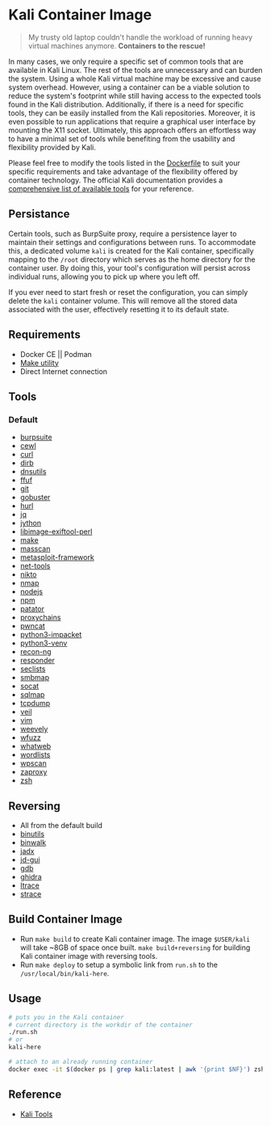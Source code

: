 # Kali Container Image

> My trusty old laptop couldn't handle the workload of running heavy virtual machines anymore. **Containers to the rescue!**

In many cases, we only require a specific set of common tools that are available in Kali Linux. The rest of the tools are unnecessary and can burden the system. Using a whole Kali virtual machine may be excessive and cause system overhead. However, using a container can be a viable solution to reduce the system's footprint while still having access to the expected tools found in the Kali distribution. Additionally, if there is a need for specific tools, they can be easily installed from the Kali repositories. Moreover, it is even possible to run applications that require a graphical user interface by mounting the X11 socket. Ultimately, this approach offers an effortless way to have a minimal set of tools while benefiting from the usability and flexibility provided by Kali.

Please feel free to modify the tools listed in the [Dockerfile](./files/Dockerfile) to suit your specific requirements and take advantage of the flexibility offered by container technology. The official Kali documentation provides a [comprehensive list of available tools](https://www.kali.org/tools/) for your reference.

## Persistance

Certain tools, such as BurpSuite proxy, require a persistence layer to maintain their settings and configurations between runs. To accommodate this, a dedicated volume `kali` is created for the Kali container, specifically mapping to the `/root` directory which serves as the home directory for the container user. By doing this, your tool's configuration will persist across individual runs, allowing you to pick up where you left off.

If you ever need to start fresh or reset the configuration, you can simply delete the `kali` container volume. This will remove all the stored data associated with the user, effectively resetting it to its default state.

## Requirements

- Docker CE || Podman
- [Make utility](https://www.gnu.org/software/make/)
- Direct Internet connection

## Tools

### Default

- [burpsuite](https://www.kali.org/tools/burpsuite/)
- [cewl](https://www.kali.org/tools/cewl/)
- [curl](https://www.kali.org/tools/curl/)
- [dirb](https://www.kali.org/tools/dirb/)
- [dnsutils](https://packages.debian.org/buster/dnsutils)
- [ffuf](https://www.kali.org/tools/ffuf/)
- [git](https://www.kali.org/tools/git/)
- [gobuster](https://www.kali.org/tools/gobuster/)
- [hurl](https://www.kali.org/tools/hurl/)
- [jq](https://jqlang.github.io/jq/)
- [jython](https://www.jython.org/)
- [libimage-exiftool-perl](https://www.kali.org/tools/libimage-exiftool-perl/)
- [make](https://www.gnu.org/software/make/)
- [masscan](https://www.kali.org/tools/masscan/)
- [metasploit-framework](https://www.kali.org/tools/metasploit-framework/)
- [net-tools](https://www.kali.org/tools/net-tools/)
- [nikto](https://www.kali.org/tools/nikto/)
- [nmap](https://www.kali.org/tools/nmap/)
- [nodejs](https://nodejs.org/en)
- [npm](https://www.npmjs.com/)
- [patator](https://www.kali.org/tools/patator/)
- [proxychains](https://github.com/haad/proxychains)
- [pwncat](https://www.kali.org/tools/pwncat/)
- [python3-impacket](https://github.com/fortra/impacket)
- [python3-venv](https://docs.python.org/3/library/venv.html)
- [recon-ng](https://www.kali.org/tools/recon-ng/)
- [responder](https://www.kali.org/tools/responder/)
- [seclists](https://www.kali.org/tools/seclists/)
- [smbmap](https://www.kali.org/tools/smbmap/)
- [socat](https://www.kali.org/tools/socat/)
- [sqlmap](https://www.kali.org/tools/sqlmap/)
- [tcpdump](https://www.kali.org/tools/tcpdump/)
- [veil](https://www.kali.org/tools/veil/)
- [vim](https://www.kali.org/tools/vim/)
- [weevely](https://www.kali.org/tools/weevely/)
- [wfuzz](https://www.kali.org/tools/wfuzz/)
- [whatweb](https://www.kali.org/tools/whatweb/)
- [wordlists](https://www.kali.org/tools/wordlists/)
- [wpscan](https://www.kali.org/tools/wpscan/)
- [zaproxy](https://www.kali.org/tools/zaproxy/)
- [zsh](https://www.kali.org/tools/zsh/)

## Reversing

- All from the default build
- [binutils](https://www.gnu.org/software/binutils/)
- [binwalk](https://www.kali.org/tools/binwalk/)
- [jadx](https://www.kali.org/tools/jadx/)
- [jd-gui](https://www.kali.org/tools/jd-gui/)
- [gdb](https://www.kali.org/tools/gdb/)
- [ghidra](https://www.kali.org/tools/ghidra/)
- [ltrace](https://man7.org/linux/man-pages/man1/ltrace.1.html)
- [strace](https://man7.org/linux/man-pages/man1/strace.1.html)

## Build Container Image

- Run `make build` to create Kali container image. The image `$USER/kali` will take ~8GB of space once built. `make build+reversing` for building Kali container image with reversing tools.
- Run `make deploy` to setup a symbolic link from `run.sh` to the `/usr/local/bin/kali-here`.

## Usage

```bash
# puts you in the Kali container
# current directory is the workdir of the container
./run.sh
# or
kali-here

# attach to an already running container
docker exec -it $(docker ps | grep kali:latest | awk '{print $NF}') zsh
```

## Reference

- [Kali Tools](https://www.kali.org/tools/)
